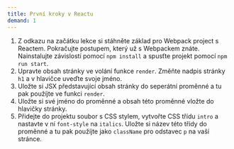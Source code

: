 ```yaml
---
title: První kroky v Reactu
demand: 1
---
```


1. Z odkazu na začátku lekce si stáhněte základ pro Webpack project s Reactem. Pokračujte postupem, který už s Webpackem znáte. Nainstalujte závislostí pomocí `npm install` a spusťte projekt pomocí `npm run start`.
1. Upravte obsah stránky ve volání funkce `render`. Změňte nadpis stránky `h1` a v hlavičce uveďte svoje jméno.
1. Uložte si JSX představující obsah stránky do seperátní proměnné a tu pak použíjte ve funkci `render`.
1. Uložte si své jméno do proměnné a obsah této proměnné vložte do hlavičky stránky.
1. Přidejte do projektu soubor s CSS stylem, vytvořte CSS třídu `intro` a nastavte v ní `font-style` na `italics`. Uložte si název této třídy do proměnné a tu pak použíjte jako `className` pro odstavec `p` na vaší stránce.
